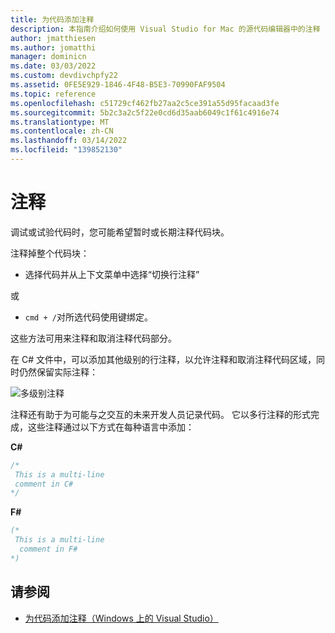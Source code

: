 ```yaml
---
title: 为代码添加注释
description: 本指南介绍如何使用 Visual Studio for Mac 的源代码编辑器中的注释
author: jmatthiesen
ms.author: jomatthi
manager: dominicn
ms.date: 03/03/2022
ms.custom: devdivchpfy22
ms.assetid: 0FE5E929-1846-4F48-B5E3-70990FAF9504
ms.topic: reference
ms.openlocfilehash: c51729cf462fb27aa2c5ce391a55d95facaad3fe
ms.sourcegitcommit: 5b2c3a2c5f22e0cd6d35aab6049c1f61c4916e74
ms.translationtype: MT
ms.contentlocale: zh-CN
ms.lasthandoff: 03/14/2022
ms.locfileid: "139852130"
---
```

# <a name="comments"></a>注释

调试或试验代码时，您可能希望暂时或长期注释代码块。

注释掉整个代码块：

* 选择代码并从上下文菜单中选择“切换行注释”

或

* `cmd + /`对所选代码使用键绑定。

这些方法可用来注释和取消注释代码部分。

在 C# 文件中，可以添加其他级别的行注释，以允许注释和取消注释代码区域，同时仍然保留实际注释：

![多级别注释](media/source-editor-image8.png)

注释还有助于为可能与之交互的未来开发人员记录代码。 它以多行注释的形式完成，这些注释通过以下方式在每种语言中添加：

**C#**

```csharp
/*
 This is a multi-line
 comment in C#
*/
```

**F#**

```fsharp
(*
 This is a multi-line
  comment in F#
*)
```

## <a name="see-also"></a>请参阅

- [为代码添加注释（Windows 上的 Visual Studio）](/visualstudio/ide/quickstart-editor#comment-out-code)